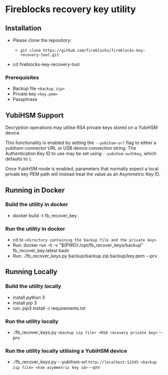 # Fireblocks recovery key utility

## Installation

* Please clone the repository:
  * `git clone https://github.com/fireblocks/fireblocks-key-recovery-tool.git`

* cd fireblocks-key-recovery-tool

### Prerequisites

* Backup file `<backup.zip>`
* Private key `<key.pem>`
* Passphrase

## YubiHSM Support

Decryption operations may utilise RSA private keys stored on a YubiHSM device.

This functionality is enabled by setting the `--yubihsm-url` flag to either a yubihsm-connector URL or USB device connection string.
The Authentication Key ID to use may be set using `--yubihsm-authkey`, which defaults to `1`.

Once YubiHSM mode is enabled, parameters that normally expect a local private key PEM path will instead treat the value as an Asymmetric Key ID.

## Running in Docker

### Build the utility in docker
* docker build -t fb_recover_key .

### Run the utility in docker
* cd to `<directory containing the backup file and the private key>`
* Run: docker run -it -v "${PWD}:/opt/fb_recover_keys/backup" fb_recover_key:latest bash
* Run: ./fb_recover_keys.py backup/backup.zip backup/key.pem --prv

## Running Locally

### Build the utility locally
* install python 3
* install pip 3
* run: pip3 install -r requirements.txt

### Run the utility locally
* ./fb_recover_keys.py `<backup zip file> <RSA recovery private key>` --prv

### Run the utility locally utilising a YubiHSM device
* ./fb_recover_keys.py --yubihsm-url `http://localhost:12345 <backup zip file> <hsm asymmetric key id>`  --prv
